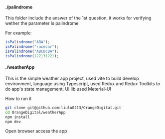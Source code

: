 
#### ./palindrome
This folder include the answer of the 1st question, it works for verifying wether the parameter is palindrome

For example:
```js
isPalindrome("ABA");
isPalindrome("racecar");
isPalindrome("ABCDcBA");
isPalindrome(122131221);
```

#### ./weatherApp
This is the simple weather app project, used vite to build develop environment, language using Typescript, used Redux and Redux Toolkits to do app's state management, UI lib used Meterial-UI

How to run it

```bash
git clone git@github.com:liulu0213/OrangeDigital.git
cd OrangeDigital/weatherApp
npm install
npm dev
```
Open browser access the app
